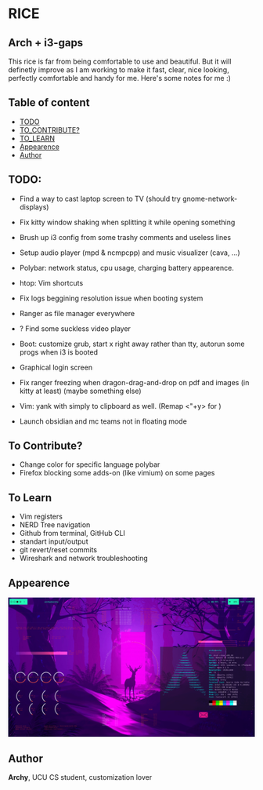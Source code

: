 # RICE
##  Arch + i3-gaps

This rice is far from being comfortable to use and beautiful. But it will definetly improve as I am working to make it fast, clear, nice looking, perfectly comfortable and handy for me. Here's some notes for me :)

## Table of content

* [TODO](#todo)
* [TO_CONTRIBUTE?](#to-contribute)
* [TO_LEARN](#to-learn)
* [Appearence](#appearence)
* [Author](#author)


## TODO:
* Find a way to cast laptop screen to TV (should try gnome-network-displays)
* Fix kitty window shaking when splitting it while opening something


* Brush up i3 config from some trashy comments and useless lines

* Setup audio player (mpd & ncmpcpp) and music visualizer (cava, ...)
* Polybar: network status, cpu usage, charging battery appearence. 
* htop: Vim shortcuts

* Fix logs beggining resolution issue when booting system
* Ranger as file manager everywhere
* ? Find some suckless video player
* Boot: customize grub, start x right away rather than tty, autorun some progs when i3 is booted
* Graphical login screen

* Fix ranger freezing when dragon-drag-and-drop on pdf and images (in kitty at least) (maybe something else)

* Vim: yank with simply <y> to clipboard as well. (Remap <"+y> for <y>)
* Launch obsidian and mc teams not in floating mode


## To Contribute?
* Change color for specific language polybar
* Firefox blocking some adds-on (like vimium) on some pages


## To Learn
* Vim registers
* NERD Tree navigation
* Github from terminal, GitHub CLI
* standart input/output
* git revert/reset commits
* Wireshark and network troubleshooting

## Appearence
![Desktop](https://raw.githubusercontent.com/archy-co/arch_dotfiles/main/Pictures/desktop_preview.png)

## Author
**Archy**, UCU CS student, customization lover

